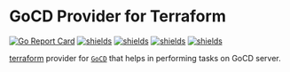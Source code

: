 # GoCD Provider for Terraform


[![Go Report Card](https://goreportcard.com/badge/github.com/nikhilsbhat/terraform-provider-gocd)](https://goreportcard.com/report/github.com/nikhilsbhat/terraform-provider-gocd)
[![shields](https://img.shields.io/badge/license-MIT-blue)](https://github.com/nikhilsbhat/terraform-provider-gocd/blob/master/LICENSE)
[![shields](https://godoc.org/github.com/nikhilsbhat/terraform-provider-gocd?status.svg)](https://godoc.org/github.com/nikhilsbhat/terraform-provider-gocd)
[![shields](https://img.shields.io/github/v/tag/nikhilsbhat/terraform-provider-gocd.svg)](https://github.com/nikhilsbhat/terraform-provider-gocd/tags)
[![shields](https://img.shields.io/github/downloads/nikhilsbhat/terraform-provider-gocd/total.svg)](https://github.com/nikhilsbhat/terraform-provider-gocd/releases)

[terraform](https://www.terraform.io/) provider for [`GoCD`](https://www.gocd.org/) that helps in performing tasks on GoCD server.

